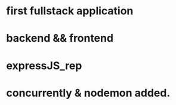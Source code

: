 # first fullstack application

# backend && frontend

# expressJS_rep

# concurrently & nodemon added.
